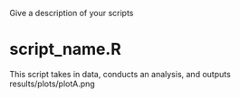 Give a description of your scripts

# script_name.R
This script takes in data, conducts an analysis, and outputs results/plots/plotA.png
